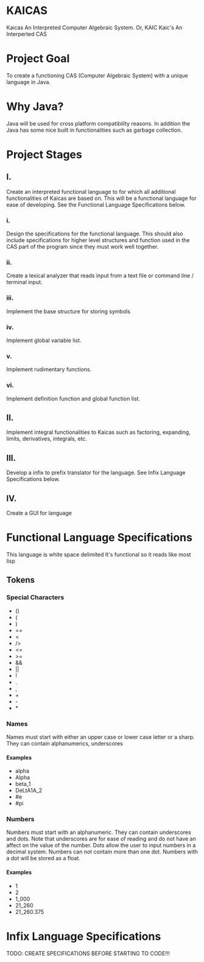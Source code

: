# KAICAS
Kaicas An Interpreted Computer Algebraic System.
Or, KAIC
Kaic's An Interperted CAS

# Project Goal
To create a functioning CAS (Computer Algebraic System) with a unique
language in Java.

# Why Java?
Java will be used for cross platform compatibility reasons. In
addition the Java has some nice built in functionalities such as
garbage collection.

# Project Stages
## I.
Create an interpreted functional language to for which all
additional functionalities of Kaicas are based on. This will
be a functional language for ease of developing. See the
Functional Language Specifications below.

### i.
Design the specifications for the functional language. This should
also include specifications for higher level structures and
function used in the CAS part of the program since they must work
well together. 

### ii.
Create a lexical analyzer that reads input from a text file or
command line / terminal input. 

### iii.
Implement the base structure for storing symbols

### iv.
Implement global variable list.

### v.
Implement rudimentary functions.

### vi.
Implement definition function and global function list.

## II.
Implement integral functionalities to Kaicas such as factoring,
expanding, limits, derivatives, integrals, etc. 

## III.
Develop a infix to prefix translator for the language. See Infix
Language Specifications below. 

## IV.
Create a GUI for language

# Functional Language Specifications
This language is white space delimited
It's functional so it reads like most lisp

## Tokens
### Special Characters
- ()  
- (  
- )  
- ==  
- <  
- />  
- <=  
- \>=  
- &&  
- ||  
- !  
- .  
- ,  
- \+  
- \-  
- \*  

### Names
Names must start with either an upper case or lower case letter or
a sharp. They can contain alphanumerics, underscores 

#### Examples
- alpha  
- Alpha  
- beta_1  
- DeLtA1A_2  
- \#e  
- \#pi  

### Numbers
Numbers must start with an alphanumeric. They can contain
underscores and dots. Note that underscores are for ease of
reading and do not have an affect on the value of the number. Dots
allow the user to input numbers in a decimal system. Numbers can
not contain more than one dot. Numbers with a dot will be stored
as a float.

#### Examples
- 1  
- 2  
- 1_000  
- 21_260  
- 21_260.375  

# Infix Language Specifications
TODO: CREATE SPECIFICATIONS BEFORE STARTING TO CODE!!!
